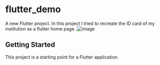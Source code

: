 # flutter_demo

A new Flutter project. In this project I tried to recreate the ID card of my institution as a flutter home page.
![image](https://github.com/Mahtab-Nur-Fardin/Flutter-Industrial-Training/assets/86980729/45fd3d91-5b47-4a67-b6ad-61c0f8e3c1ce)


## Getting Started

This project is a starting point for a Flutter application.
